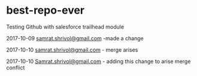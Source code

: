 # best-repo-ever
Testing Github with salesforce trailhead module


2017-10-09 samrat.shrivol@gmail.com -made a change


2017-10-10 samrat.shrivol@gmail.com - merge arises

2017-10-10 Samrat.shrivol@gmail.com - adding this change to arise merge conflict
